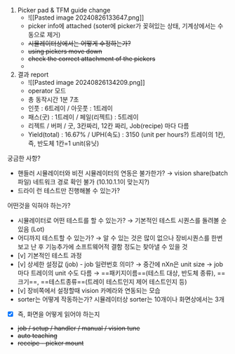 1. Picker pad & TFM guide change
	- ![[Pasted image 20240826133647.png]]
	- picker info에 attached (soter에 picker가 꽂혀있는 상태, 기계상에서는 수동으로 제거)
	- ~~시뮬레이터상에서는 어떻게 수정하는가?~~
	- ~~using pickers move down~~
	- ~~check the correct attachment of the pickers~~
	- 
2. 결과 report
	- ![[Pasted image 20240826134209.png]]
	- operator 모드
	- 총 동작시간 1분 7초
	- 인풋 : 6트레이 / 아웃풋 : 1트레이
	- 패스(굿) : 1트레이 / 페일(리젝트) : 5트레이
	- 리젝트 / 버퍼 / 굿, 3칸짜리, 12칸 짜리, Job(recipe) 마다 다름
	- Yield(total) : 16.67% / UPH(속도) : 3150 (unit per hours?) 트레이의 1칸, 즉, 반도체 1칸=1  unit(유닛)

궁금한 사항?
- 핸들러 시뮬레이터와 비전 시뮬레이터의 연동은 불가한가?
  → vision share(batch파일) 네트워크 경로 확인 불가 (10.10.1.1이 맞는지?)
- 드라이 런 테스트만 진행해볼 수 있는가?

어떤것을 익혀야 하는가?
- 시뮬레이터로 어떤 테스트를 할 수 있는가?
	→ 기본적인 테스트 시퀀스를 돌려볼 순 있음 (Lot)
- 어디까지 테스트할 수 있는가?
	→ 알 수 있는 것은 많이 없으나 장비시퀀스를 한번 보고 난 후 기능추가에 소프트웨어적 결함 정도는 찾아낼 수 있을 것
-  [v] 기본적인 테스트 과정
-  [v] 상세한 설정값 (job) - job 일련번호 의미?
	  → 중간에 nXn은 unit size
	  → job 마다 트레이의 unit 수도 다름
	  → ==패키지이름==(테스트 대상, 반도체 종류), ==크기==, ==테스트종류==(트레이 테스트인지 제어 테스트인지 등)
-  [v] 장비쪽에서 설정할때 vision 카메라와 연동되는 모습
- sorter는 어떻게 작동하는가? 시뮬레이터상 sorter는 10개이나 화면상에서는 3개
-  [x] 즉, 화면을 어떻게 읽어야 하는지
- ~~job / setup / handler / manual / vision tune~~
- ~~auto teaching~~
- ~~receipe - picker mount~~